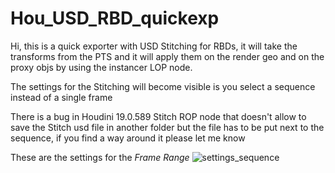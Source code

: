 # Hou_USD_RBD_quickexp
Hi, this is a quick exporter with USD Stitching for RBDs, it will take the transforms from the PTS and it will apply them on the render geo and on the proxy objs by using the instancer LOP node.

The settings for the Stitching will become visible is you select a sequence instead of a single frame

There is a bug in Houdini 19.0.589 Stitch ROP node that doesn't allow to save the Stitch usd file in another folder but the file has to be put next to the sequence, if you find a way around it please let me know 

These are the settings for the *Frame Range*
![settings_sequence](/images/RBD_settings.png)
